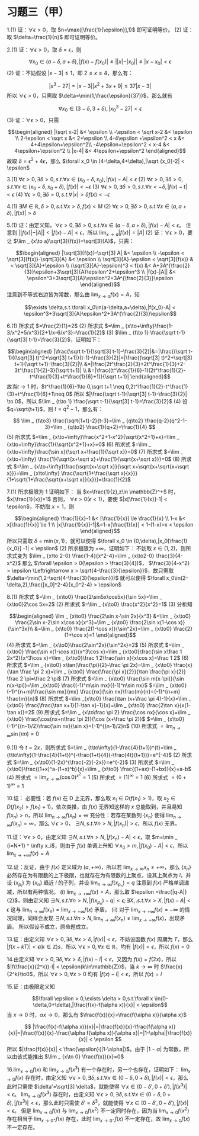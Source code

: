# 习题三（甲）

1.(1) 证：$\forall \epsilon > 0$，取 $n=\max([\frac{1}{\epsilon}],1)$ 即可证明等价。
(2) 证：取 $\delta=\frac{1}{n}$ 即可证明等价。

2.(1) 证：$\forall \epsilon > 0$，取 $\delta=\epsilon$，则

$$\forall x_0 \in (a-\delta,a+\delta),|f(x)-f(x_0)| \le||x|-|x_0||\le |x-x_0| < \epsilon$$
(2) 证：不妨假设 $|x-3| \le 1$，即 $2 \le x \le 4$，那么有：

$$|x^3-27|=|x-3||x^2+3x+9| \le 37|x-3|$$
所以 $\forall \epsilon > 0$，只需取 $\delta=\min(1,\frac{\epsilon}{37})$，那么就有 

$$\forall x_0 \in (3-\delta,3+\delta),|x_0^3-27| < \epsilon$$
(3) 证：$\forall \epsilon > 0$，只需

$$\begin{aligned}
|\sqrt x-2| &< \epsilon \\
-\epsilon < \sqrt x-2 &< \epsilon \\
2-\epsilon < \sqrt x &< 2+\epsilon \\
4-4\epsilon +\epsilon^2 < x &< 4+4\epsilon+\epsilon^2\\
-4\epsilon+\epsilon^2 < x-4 &< 4\epsilon+\epsilon^2 \\
|x-4| &< 4\epsilon+\epsilon^2
\end{aligned}$$
故取 $\delta=\epsilon^2+4\epsilon$，那么 $\forall x_0 \in (4-\delta,4+\delta),|\sqrt {x_0}-2| < \epsilon$

3.(1) $\forall \epsilon > 0,\exists \delta > 0,s.t. \forall x \in(x_0-\delta,x_0),|f(x)-A| < \epsilon$
(2) $\forall \epsilon > 0,\exists \delta > 0,s.t.\forall x\in(x_0-\delta,x_0+\delta),|f(x)| < -\epsilon$
(3) $\forall \epsilon > 0,\exists \delta > 0,s.t.\forall x < -\delta,|f(x)-t| < \epsilon$
(4) $\forall \epsilon > 0,\exists \delta > 0,s.t.\forall |x| > \delta f(x) < -\epsilon$

4.(1) $\exists M \in \mathbb{R},\delta > 0,s.t. \forall x > \delta,f(x) < M$
(2) $\forall \epsilon > 0,\exists \delta > 0,s.t.\forall x \in (a,a+\delta),|f(x)| > \delta$

5.(1) 证：由定义知，$\forall \epsilon > 0,\exists \delta > 0,s.t.\forall x \in (a-\delta,a+\delta),|f(x)-A| < \epsilon$。
注意到 $||f(x)|-|A|| < |f(x) - A| < \epsilon$，所以 $\lim _ {x\to a}|f(x)|=|A|$
(2) 证：$\forall \epsilon > 0$，要让 $\lim _ {x\to a}\sqrt[3]{f(x)}=\sqrt[3]{A}$，只需：

$$\begin{aligned}
|\sqrt[3]{f(x)}-\sqrt[3] A| &< \epsilon \\
-\epsilon < \sqrt[3]{f(x)}-\sqrt[3]{A} &< \epsilon \\
\sqrt[3]{A}-\epsilon < \sqrt[3]{f(x)} &< \sqrt[3]{A}+\epsilon \\
(\sqrt[3]{A}-\epsilon)^3 < f(x) &< A+3A^{\frac{2}{3}}\epsilon+3\sqrt[3]{A}\epsilon^2+\epsilon^3 \\
|f(x)-|A|| &< \epsilon^3+3\sqrt[3]{A}\epsilon^2+3A^{\frac{2}{3}}\epsilon
\end{aligned}$$
注意到不等式右边皆为常数，那么由 $\lim _ {x\to a}f(x)=A$，知

$$\exists \delta,s.t.\forall x_0\in(a-\delta,a+\delta),|f(x_0)-A| < \epsilon^3+3\sqrt[3]{A}\epsilon^2+3A^{\frac{2}{3}}\epsilon$$

6.(1) 所求式 $=\frac{2}{1}=2$
(2) 所求式 $=\lim _ {x\to+\infty}\frac{1-3/x^2+5/x^3}{2+1/x-6/x^3}=\frac{1}{2}$
(3) $\lim _ {t\to 1} \frac{\sqrt t-1}{\sqrt[3] t-1}=\frac{3}{2}$，证明如下：

 $$\begin{aligned}
 |\frac{\sqrt t-1}{\sqrt[3] t-1}-\frac{3}{2}|&=|\frac{(\sqrt t-1)((\sqrt[3] t)^2+\sqrt[3] t+1)}{t-1}-\frac{3}{2}|=|\frac{(\sqrt[3] t)^2+\sqrt[3] t+1}{\sqrt t+1}-\frac{3}{2}|\\
 &=|\frac{2t^\frac{2}{3}+2t^\frac{1}{3}+2-3t^\frac{1}{2}-3}{\sqrt t+1}| \\
 &=|\frac{(t^\frac{1}{6}-1)(2t^\frac{1}{2}-t^\frac{1}{3}+t^\frac{1}{6}+1)}{\sqrt t+1}|
\end{aligned}$$
故当$t\to 1$ 时，$t^\frac{1}{6}-1\to 0,\sqrt t+1 \neq 0,2t^\frac{1}{2}-t^\frac{1}{3}+t^\frac{1}{6}+1\neq 0$
所以 $|\frac{\sqrt t-1}{\sqrt[3] t-1}-\frac{3}{2}| \to 0$，所以 $\lim _ {t\to 1} \frac{\sqrt t-1}{\sqrt[3] t-1}=\frac{3}{2}$
(4) 设 $q=\sqrt{t+1}$，则 $t=q^2-1$，那么有：

$$
\lim _ {t\to3} \frac{\sqrt{1+t}-2}{t-3}=\lim _ {q\to2} \frac{q-2}{q^2-1-3}=\lim _ {q\to2} \frac{1}{q+2}=\frac{1}{4}
$$
(5) 所求式 $=\lim _ {x\to+\infty}\frac{x^2+1-x^2}{\sqrt{x^2+1}+x}=\lim _ {x\to+\infty}\frac{1}{\sqrt{x^2+1}+x}=0$
(6) 所求式 $=\lim _ {x\to+\infty}\frac{\sin x}{\sqrt x+\frac{1}{\sqrt x}}=0$
(7) 所求式 $=\lim _ {x\to+\infty} \frac{1}{\sqrt{x+\sqrt x}+\frac{1}{\sqrt{x+\sqrt x}}}=0$
(8) 所求式 $=\lim _ {x\to+\infty}\frac{\sqrt{x+\sqrt x}}{\sqrt x+\sqrt{x+\sqrt{x+\sqrt x}}}=\lim _ {x\to\infty} \frac{\sqrt{1+\frac{\sqrt x}{x}}}{1+\sqrt{1+\frac{\sqrt{x+\sqrt x}}{x}}}=\frac{1}{2}$

7.(1) 所求极限为 1 证明如下：
当 $x=\frac{1}{z},z\in \mathbb{Z}^+$ 时， $x[\frac{1}{x}]=1$
否则， $\forall \epsilon > 0(\epsilon < 1)$，要使 $|x[\frac{1}{x}]-1| < \epsilon$，不妨取 $x < 1$，则

$$\begin{aligned}
\frac{1}{x}-1 &< [\frac{1}{x}] \le \frac{1}{x} \\
1-x &< x[\frac{1}{x}] \le 1 \\
|x[\frac{1}{x}]-1|&=1-x[\frac{1}{x}] < 1-(1-x)=x < \epsilon
\end{aligned}$$
所以只需取 $\delta=\min(x,1)$，就可以使得 $\forall x_0 \in (0,\delta),|x_0[\frac{1}{x_0}] -1| < \epsilon$
(2) 所求极限为 $+\infty$，证明如下：
不妨取 $x\in(1,2)$，则所求式变为 $\lim _ {x\to 2-0} \frac{1-4}{x^2-4}=\lim _ {x\to2-0} \frac{3}{4-x^2}$
那么 $\forall \epsilon > 0(\epsilon > \frac{3}{4})$， $\frac{3}{4-x^2} > \epsilon \Leftrightarrow x > \sqrt{4-\frac{3}{\epsilon}}$，故只需取 $\delta=\min(1,2-\sqrt{4-\frac{3}{\epsilon}})$ 就可以使得 $\forall x_0\in(2-\delta,2),\frac{[x_0]^2-4}{x_0^2-4} > \epsilon$

8.(1) 所求式 $=\lim _ {x\to0} \frac{2\sin5x\cos5x}{\sin 5x}=\lim _ {x\to0}2\cos 5x=2$
(2) 所求式 $=\lim _ {x\to0} \frac{x^2}{x^2}=1$
(3) 分析知

$$\begin{aligned}
\lim _ {x\to0} \frac{2\sin x-\sin 2x}{x^3} &=\lim _ {x\to0} \frac{2\sin x-2\sin x\cos x}{x^3}=\lim _ {x\to0} \frac{2\sin x(1-\cos x)}{\sin^3x}\\
&=\lim _ {x\to0} \frac{2(1-\cos x)}{\sin^2x}=\lim _ {x\to0} \frac{2}{1+\cos x}=1
\end{aligned}$$
(4) 所求式 $=\lim _ {x\to0}\frac{2\sin^2x}{\sin^2x}=2$
(5) 所求式 $=\lim _ {x\to0} \frac{\sin x(1-\cos x)}{x^3\cos x}=\lim _ {x\to0}\frac{\sin x\frac 1 2x^2}{x^3\cos x}=\lim _ {x\to0}\frac 1 2\frac{\sin x}{x\cos x}=\frac 1 2$
(6) 所求式 $=\lim _ {x\to0} x\tan(\frac{\pi}{2}-\frac \pi 2x)=\lim _ {x\to0} \frac{x}{\tan \frac \pi 2 x}=\lim _ {x\to0} \frac{\frac{\pi x}{2}}{\tan \frac{\pi x}{2}} \frac 2 \pi=\frac 2 \pi$
(7) 所求式 $=\lim _ {x\to0} \frac{\sin m(x-\pi)}{\sin n(x-\pi)}=\lim _{x\to0} \frac{(-1)^m\sin mx}{(-1)^n\sin nx}$
$=\lim _ {x\to0} (-1)^{n+m}\frac{\sin mx}{mx} \frac{nx}{\sin nx}\frac{m}{n}=(-1)^{n+m} \frac{m}{n}$
(8) 所求式 $=\lim _{x\to0} \frac{\tan (x+\frac \pi 4)-1}{x}=\lim _ {x\to0} \frac{\frac{\tan x+1}{1-\tan x}-1}{x}=\lim _ {x\to0} \frac{2\tan x}{x(1-\tan x)}=2$
(9) 所求式 $=\lim _ {x\to\frac \pi 2} \frac{\cos nx}{\cos x}=\lim _ {x\to0} \frac{\cos(nx+n\frac \pi 2)}{\cos (x+\frac \pi 2)}$
$=\lim _ {x\to0} (-1)^{(n-1)/2}\frac{\sin nx}{\sin x}=(-1)^{(n-1)/2}n$
(10) 所求式 $=\lim _ {n\to\infty}\sin(\pi n)=0$

9.(1) 令 $t=2x$，则所求式 $=\lim _ {t\to\infty}(1-\frac{4}{t+1})^{t}=\lim _ {t\to\infty}(1-\frac{4}{1+t})^{-\frac{1+t}{4}(-\frac{4t}{t+1})}=e^{-4}$
(2) 所求式 $=\lim _ {x\to0}(1-2x)^{\frac{-2}{-2x}}=e^{-2}$
(3) 所求式 $=\lim _ {x\to0}\frac{(1+x)^a-(1+x)^b}{x}=\lim _ {x\to0} \frac{(1+ax)-(1+bx)}{x}=a-b$
(4) 所求式 $=\lim _ {x\to\infty}(\cos 0)^{x^2}=1$
(5) 所求式 $=(1)^{\infty}=1$
(6) 所求式 $=(0+1)^{\infty}=1$

10.证：
必要性：若 $f(x)$ 在 D 上无界，那么取 $x_1 \in D(f(x_1) > 1)$，取 $x_2\in D(f(x_2) > f(x_1)+1)$，依次类推，由 $f(x)$ 无界知这样的 $x$ 总能取到，并且易知 $f(x_n) > n$，所以 $\lim _ {n\to\infty} f(x_n)=\infty$
充分性：若存在某数列 $\{x_n\}$ 使得 $\lim _ {n\to\infty}f(x_n)=\infty$，那么 $\forall \epsilon > 0$， $\exists N,s.t.\forall n > N,|f(x_n)| > \epsilon$，所以 $f(x)$ 无界。

11.证：$\forall \epsilon > 0$，由定义知 $\exists N,s.t.\forall n > N,|f(x_n)-A| < \epsilon$，取 $m=\min _ {i=N+1} ^ \infty x_i$，则由于 $f(x)$ 单调上升知 $\forall x_0 > m,|f(x_0)-A| < \epsilon$，所以 $\lim _ {x\to+\infty} f(x)=A$

12.证：反证，由于 $f(x)$ 定义域为 $(a,+\infty)$，所以若 $\lim _ {x\to\infty}x_n\neq+\infty$，那么 $\{x_n\}$ 必然存在为有限数的上下极限，也就存在为有限数的上聚点，设其上聚点为 $l$，并设 $\{x_{p_i}\}$ 为 $\{x_n\}$ 趋近 $l$ 的子列，并设 $\lim _ {n\to\infty} f(x_{p_n})=q$
注意到 $f(x)$ 严格单调递减，所以有两种情况。
(i) $\lim _ {x\to+\infty} f(x)=A$，那么取 $\epsilon =\frac{|q-A|}{2}$，则由定义知
$\exists N,s.t.\forall n > N,|f(x_{p_n})-q| < \epsilon;\exists X,.s.t.\forall x > X,|f(x)-A| < \epsilon$
这与 $\lim _ {n\to\infty} f(x_n)=\lim _ {x\to+\infty}f(x)$ 矛盾。
(ii) 对于 $\lim _ {x\to+\infty}f(x)=-\infty$ 的情况同理，同样会发现 $\exists N,s.t.\forall n > N,\lim _ {n\to\infty} f(x_n)\neq\lim _ {x\to+\infty}f(x)$，出现矛盾。
所以假设不成立，原命题成立。

13.证：由定义知 $\forall \epsilon > 0,\exists \delta,\forall x > \delta,|f(x)| < \epsilon$，不妨设函数 $f(x)$ 周期为 $T$，那么 $|f(x-kT)| < \epsilon(k\in\mathbb{Z})s$，所以 $\forall \epsilon > 0,\forall x\in \mathbb{R}$，均有 $|f(x)| < \epsilon$，所以 $f(x)=0$

14.由定义知 $\forall \epsilon > 0,\exists \delta,\forall x>\delta,|f(x)-l| < \epsilon$，又因为 $f(x)=f(2x)$，所以 $|f(\frac{x}{2^k})-l| < \epsilon(k\in\mathbb{Z})$，当 $k\to\infty$ 时 $\frac{x}{2^k}\to0$，所以 $\forall \epsilon > 0,\forall x > 0$ 均有 $|f(x)-l| < \epsilon$，所以 $f(x)=l$

15.证：由极限定义知 

$$\forall \epsilon > 0,\exists \delta > 0,s.t.\forall x \in(0-\delta,0+\delta),|\frac{f(x)-f(\alpha x)}{x}| < \epsilon$$
当 $x\to0$ 时，$\alpha x \to 0$，那么有 $\frac{f(x)}{x}=\frac{f(\alpha x)}{\alpha x}$

$$
|\frac{f(x)-f(\alpha x)}{x}|=|\frac{f(x)}{x}-\frac{f(\alpha x)}{x}|=|\frac{f(x)}{x}-\frac{\alpha f(\alpha x)}{\alpha x}|=|1-\alpha||\frac{f(x)}{x}| < \epsilon
$$
所以 $|\frac{f(x)}{x}| < \frac{\epsilon}{|1-\alpha|}$。由于 $|1-\alpha|$ 为常数，所以由该式能推出 $\lim _ {x\to 0} \frac{f(x)}{x}=0$

16.$\lim _ {x\to0}f(x)$ 和 $\lim _ {x\to0} f(x^3)$ 有一个存在时，另一个也存在，证明如下：
$\lim _ {x\to0} f(x)$ 存在时，由定义知 $\forall \epsilon > 0,\exists \delta,s.t.\forall x\in(0-\delta,0+\delta),|f(x)| < \epsilon$，那么此时只需使 $\delta'=\sqrt[3] \delta$，就能使得 $\forall x \in(0-\delta',0+\delta'),|f(x^3)| < \epsilon$。
$\lim _ {x\to0} f(x^3)$ 存在时，由定义知 $\forall \epsilon > 0,\exists \delta,s.t.\forall x\in(0-\delta,0+\delta),|f(x^3)| < \epsilon$，那么此时只需使 $\delta'=\delta^3$，就能使得 $\forall x \in(0-\delta',0+\delta'),|f(x)| < \epsilon$。
但是 $\lim _ {x\to0} f(x)$ 与 $\lim _ {x\to0} f(x^2)$ 不一定同时存在，因为当 $\lim _ {x\to0} f(x^2)$ 存在相当于 $\lim _ {x\to0^+} f(x)$ 存在，此时 $\lim _ {x\to0^-}f(x)$ 不一定存在，故 $\lim _ {x\to0} f(x)$ 不一定存在。